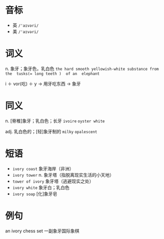 # 音标

- 英 `/'aɪvəri/`
- 美 `/'aɪvəri/`

# 词义

n. 象牙；象牙色，乳白色
`the hard smooth yellowish-white substance from the  tusks(= long teeth )  of an  elephant `



i ＋ vor(吃) ＋ y → 用牙吃东西 → 象牙

# 同义

n. [脊椎]象牙；乳白色；长牙
`ivoire` `oyster white`

adj. 乳白色的；[轻]象牙制的
`milky` `opalescent`

# 短语

- `ivory coast` 象牙海岸（非洲）
- `ivory tower` n. 象牙塔（指脱离现实生活的小天地）
- `tower of ivory` 象牙塔（逃避现实之处）
- `ivory white` 象牙白；乳白色
- `ivory soap` [化]象牙皂

# 例句

an ivory chess set
一副象牙国际象棋


